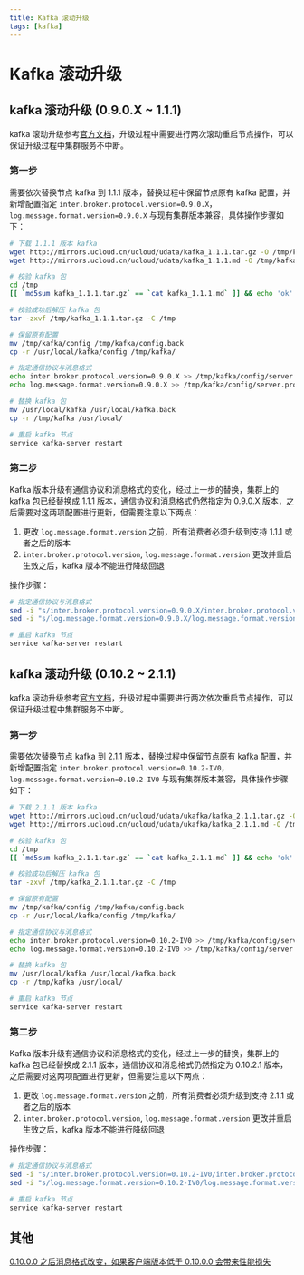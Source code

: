 ```yaml
---
title: Kafka 滚动升级
tags: [kafka]
---
```


# Kafka 滚动升级

## kafka 滚动升级 (0.9.0.X ~ 1.1.1)

kafka 滚动升级参考[官方文档](https://kafka.apache.org/11/documentation.html#upgrade)，升级过程中需要进行两次滚动重启节点操作，可以保证升级过程中集群服务不中断。

### 第一步

需要依次替换节点 kafka 到 1.1.1 版本，替换过程中保留节点原有 kafka 配置，并新增配置指定 `inter.broker.protocol.version=0.9.0.X`，`log.message.format.version=0.9.0.X` 与现有集群版本兼容，具体操作步骤如下：

``` sh
# 下载 1.1.1 版本 kafka
wget http://mirrors.ucloud.cn/ucloud/udata/kafka_1.1.1.tar.gz -O /tmp/kafka_1.1.1.tar.gz
wget http://mirrors.ucloud.cn/ucloud/udata/kafka_1.1.1.md -O /tmp/kafka_1.1.1.md

# 校验 kafka 包
cd /tmp
[[ `md5sum kafka_1.1.1.tar.gz` == `cat kafka_1.1.1.md` ]] && echo 'ok' || echo 'no'

# 校验成功后解压 kafka 包
tar -zxvf /tmp/kafka_1.1.1.tar.gz -C /tmp

# 保留原有配置
mv /tmp/kafka/config /tmp/kafka/config.back
cp -r /usr/local/kafka/config /tmp/kafka/

# 指定通信协议与消息格式
echo inter.broker.protocol.version=0.9.0.X >> /tmp/kafka/config/server.properties
echo log.message.format.version=0.9.0.X >> /tmp/kafka/config/server.properties

# 替换 kafka 包
mv /usr/local/kafka /usr/local/kafka.back
cp -r /tmp/kafka /usr/local/

# 重启 kafka 节点
service kafka-server restart
```

### 第二步

Kafka 版本升级有通信协议和消息格式的变化，经过上一步的替换，集群上的 kafka 包已经替换成 1.1.1 版本，通信协议和消息格式仍然指定为 0.9.0.X 版本，之后需要对这两项配置进行更新，但需要注意以下两点：

1. 更改 `log.message.format.version` 之前，所有消费者必须升级到支持 1.1.1 或者之后的版本
2. `inter.broker.protocol.version`, `log.message.format.version` 更改并重启生效之后，kafka 版本不能进行降级回退

操作步骤：

``` sh
# 指定通信协议与消息格式
sed -i "s/inter.broker.protocol.version=0.9.0.X/inter.broker.protocol.version=1.1-IV0/g" /usr/local/kafka/config/server.properties
sed -i "s/log.message.format.version=0.9.0.X/log.message.format.version=1.1-IV0/g" /usr/local/kafka/config/server.properties

# 重启 kafka 节点
service kafka-server restart
```

## kafka 滚动升级 (0.10.2 ~ 2.1.1)

kafka 滚动升级参考[官方文档](https://kafka.apache.org/11/documentation.html#upgrade)，升级过程中需要进行两次依次重启节点操作，可以保证升级过程中集群服务不中断。

### 第一步

需要依次替换节点 kafka 到 2.1.1 版本，替换过程中保留节点原有 kafka 配置，并新增配置指定 `inter.broker.protocol.version=0.10.2-IV0`，`log.message.format.version=0.10.2-IV0` 与现有集群版本兼容，具体操作步骤如下：

``` sh
# 下载 2.1.1 版本 kafka
wget http://mirrors.ucloud.cn/ucloud/udata/ukafka/kafka_2.1.1.tar.gz -O /tmp/kafka_2.1.1.tar.gz
wget http://mirrors.ucloud.cn/ucloud/udata/ukafka/kafka_2.1.1.md -O /tmp/kafka_2.1.1.md

# 校验 kafka 包
cd /tmp
[[ `md5sum kafka_2.1.1.tar.gz` == `cat kafka_2.1.1.md` ]] && echo 'ok' || echo 'no'

# 校验成功后解压 kafka 包
tar -zxvf /tmp/kafka_2.1.1.tar.gz -C /tmp

# 保留原有配置
mv /tmp/kafka/config /tmp/kafka/config.back
cp -r /usr/local/kafka/config /tmp/kafka/

# 指定通信协议与消息格式
echo inter.broker.protocol.version=0.10.2-IV0 >> /tmp/kafka/config/server.properties
echo log.message.format.version=0.10.2-IV0 >> /tmp/kafka/config/server.properties

# 替换 kafka 包
mv /usr/local/kafka /usr/local/kafka.back
cp -r /tmp/kafka /usr/local/

# 重启 kafka 节点
service kafka-server restart
```

### 第二步

Kafka 版本升级有通信协议和消息格式的变化，经过上一步的替换，集群上的 kafka 包已经替换成 2.1.1 版本，通信协议和消息格式仍然指定为 0.10.2.1 版本，之后需要对这两项配置进行更新，但需要注意以下两点：

1. 更改 `log.message.format.version` 之前，所有消费者必须升级到支持 2.1.1 或者之后的版本
2. `inter.broker.protocol.version`, `log.message.format.version` 更改并重启生效之后，kafka 版本不能进行降级回退

操作步骤：
``` sh
# 指定通信协议与消息格式
sed -i "s/inter.broker.protocol.version=0.10.2-IV0/inter.broker.protocol.version=1.1-IV0/g" /usr/local/kafka/config/server.properties
sed -i "s/log.message.format.version=0.10.2-IV0/log.message.format.version=1.1-IV0/g" /usr/local/kafka/config/server.properties

# 重启 kafka 节点
service kafka-server restart
```

## 其他

[0.10.0.0 之后消息格式改变，如果客户端版本低于 0.10.0.0 会带来性能损失](https://kafka.apache.org/21/documentation.html#upgrade_10_performance_impact)

